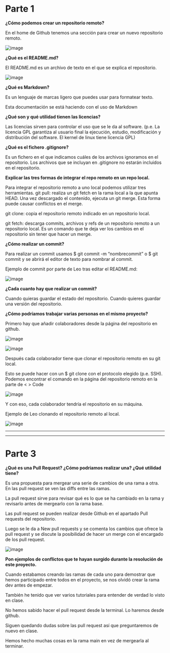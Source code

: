 # Parte 1
**¿Cómo podemos crear un repositorio remoto?**

En el home de Github tenemos una sección para crear un nuevo repositorio remoto.

![image](https://github.com/FranciscoKeiji/PajarraCrusaders/assets/153014626/416d9123-44d4-49b0-a2fa-5b68223b18fa)

**¿Qué es el README.md?**

El README.md es un archivo de texto en el que se explica el repositorio.

![image](https://github.com/FranciscoKeiji/PajarraCrusaders/assets/153014626/590b160a-96a6-49aa-93e8-5ca55bfb8ce0)

**¿Qué es Markdown?**

Es un lenguaje de marcas ligero que puedes usar para formatear texto.

Esta documentación se está haciendo con el uso de Markdown

**¿Qué son y qué utilidad tienen las licencias?**

Las licencias sirven para controlar el uso que se le da al software. (p.e. La licencia GPL garantiza al usuario final la ejecución, estudio, modificación y distribución del software. El kernel de linux tiene licencia GPL)

**¿Qué es el fichero .gitignore?**

Es un fichero en el que indicamos cuáles de los archivos ignoramos en el repositorio. Los archivos que se incluyan en .gitignore no estarán incluidos en el repositorio.

**Explicar las tres formas de integrar el repo remoto en un repo local.**

Para integrar el repositorio remoto a uno local podemos utilizar tres herramientas.
git pull: realiza un git fetch en la rama local a la que apunta HEAD. Una vez descargado el contenido, ejecuta un git merge. Esta forma puede causar conflictos en el merge.

git clone: copia el repositorio remoto indicado en un repositorio local. 

git fetch: descarga commits, archivos y refs de un repositorio remoto a un repositorio local. Es un comando que te deja ver los cambios en el repositorio sin tener que hacer un merge.

**¿Cómo realizar un commit?**

Para realizar un commit usamos $ git commit -m “nombrecommit” o $ git commit y se abrirá el editor de texto para nombrar al commit.

Ejemplo de commit por parte de Leo tras editar el README.md:

![image](https://github.com/FranciscoKeiji/PajarraCrusaders/assets/153014626/e7c317f8-2965-489a-a750-fa650b7431ec)

**¿Cada cuanto hay que realizar un commit?**

Cuando quieras guardar el estado del repositorio. Cuando quieres guardar una versión del repositorio. 

**¿Cómo podríamos trabajar varias personas en el mismo proyecto?**

Primero hay que añadir colaboradores desde la página del repositorio en github.

![image](https://github.com/FranciscoKeiji/PajarraCrusaders/assets/153014626/49b8325a-9319-4173-8cf9-8363e11c2027)

![image](https://github.com/FranciscoKeiji/PajarraCrusaders/assets/153014626/abbefa0c-d043-4b19-866d-62912b8b8be8)

Después cada colaborador tiene que clonar el repositorio remoto en su git local.

Esto se puede hacer con un $ git clone con el protocolo elegido (p.e. SSH). Podemos encontrar el comando en la página del repositorio remoto en la parte de < > Code

![image](https://github.com/FranciscoKeiji/PajarraCrusaders/assets/153014626/4cd2f9ee-d054-42ac-b50f-ecce7a944c63)

Y con eso, cada colaborador tendría el repositorio en su máquina. 

Ejemplo de Leo clonando el repositorio remoto al local.

![image](https://github.com/FranciscoKeiji/PajarraCrusaders/assets/153014626/c8bf70ec-2730-4d92-8da4-c8ed7d43e479)


***

***

# Parte 3

**¿Qué es una Pull Request? ¿Cómo podriamos realizar una? ¿Qué utilidad tiene?**

Es una propuesta para mergear una serie de cambios de una rama a otra. En las pull request se ven las diffs entre las ramas.

La pull request sirve para revisar qué es lo que se ha cambiado en la rama y revisarlo antes de mergearlo con la rama base.

Las pull request se pueden realizar desde Github en el apartado Pull requests del repositorio. 

Luego se le da a New pull requests y se comenta los cambios que ofrece la pull request y se discute la posibilidad de hacer un merge con el encargado de los pull request.

![image](https://github.com/FranciscoKeiji/PajarraCrusaders/assets/153014626/3c1b2765-dbbb-49dd-ab86-59e9752f1a1d)

**Pon ejemplos de conflictos que te hayan surgido durante la resolución de este proyecto.**

Cuando estabamos creando las ramas de cada uno para demostrar que hemos participado entre todos en el proyecto, se nos olvidó crear la rama dev antes de empezar.

También he tenido que ver varios tutoriales para entender de verdad lo visto en clase.

No hemos sabido hacer el pull request desde la terminal. Lo haremos desde github.

Siguen quedando dudas sobre las pull request así que preguntaremos de nuevo en clase.

Hemos hecho muchas cosas en la rama main en vez de mergearla al terminar.
